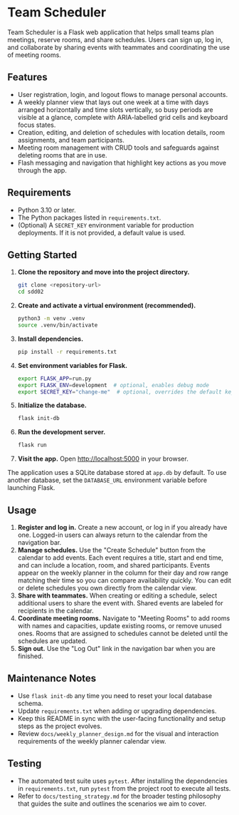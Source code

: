 # Team Scheduler

Team Scheduler is a Flask web application that helps small teams plan meetings, reserve rooms, and share schedules. Users can sign up, log in, and collaborate by sharing events with teammates and coordinating the use of meeting rooms.

## Features

- User registration, login, and logout flows to manage personal accounts.
- A weekly planner view that lays out one week at a time with days arranged horizontally and time slots vertically, so busy periods are visible at a glance, complete with ARIA-labelled grid cells and keyboard focus states.
- Creation, editing, and deletion of schedules with location details, room assignments, and team participants.
- Meeting room management with CRUD tools and safeguards against deleting rooms that are in use.
- Flash messaging and navigation that highlight key actions as you move through the app.

## Requirements

- Python 3.10 or later.
- The Python packages listed in `requirements.txt`.
- (Optional) A `SECRET_KEY` environment variable for production deployments. If it is not provided, a default value is used.

## Getting Started

1. **Clone the repository and move into the project directory.**
   ```bash
   git clone <repository-url>
   cd sdd02
   ```
2. **Create and activate a virtual environment (recommended).**
   ```bash
   python3 -m venv .venv
   source .venv/bin/activate
   ```
3. **Install dependencies.**
   ```bash
   pip install -r requirements.txt
   ```
4. **Set environment variables for Flask.**
   ```bash
   export FLASK_APP=run.py
   export FLASK_ENV=development  # optional, enables debug mode
   export SECRET_KEY="change-me"  # optional, overrides the default key
   ```
5. **Initialize the database.**
   ```bash
   flask init-db
   ```
6. **Run the development server.**
   ```bash
   flask run
   ```
7. **Visit the app.**
   Open [http://localhost:5000](http://localhost:5000) in your browser.

The application uses a SQLite database stored at `app.db` by default. To use another database, set the `DATABASE_URL` environment variable before launching Flask.

## Usage

1. **Register and log in.** Create a new account, or log in if you already have one. Logged-in users can always return to the calendar from the navigation bar.
2. **Manage schedules.** Use the "Create Schedule" button from the calendar to add events. Each event requires a title, start and end time, and can include a location, room, and shared participants. Events appear on the weekly planner in the column for their day and row range matching their time so you can compare availability quickly. You can edit or delete schedules you own directly from the calendar view.
3. **Share with teammates.** When creating or editing a schedule, select additional users to share the event with. Shared events are labeled for recipients in the calendar.
4. **Coordinate meeting rooms.** Navigate to "Meeting Rooms" to add rooms with names and capacities, update existing rooms, or remove unused ones. Rooms that are assigned to schedules cannot be deleted until the schedules are updated.
5. **Sign out.** Use the "Log Out" link in the navigation bar when you are finished.

## Maintenance Notes

- Use `flask init-db` any time you need to reset your local database schema.
- Update `requirements.txt` when adding or upgrading dependencies.
- Keep this README in sync with the user-facing functionality and setup steps as the project evolves.
- Review `docs/weekly_planner_design.md` for the visual and interaction requirements of the weekly planner calendar view.

## Testing

- The automated test suite uses `pytest`. After installing the dependencies in `requirements.txt`, run `pytest` from the project root to execute all tests.
- Refer to `docs/testing_strategy.md` for the broader testing philosophy that guides the suite and outlines the scenarios we aim to cover.
